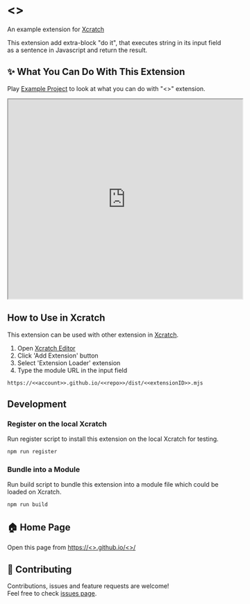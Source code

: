 # <<extensionName>>
An example extension for [Xcratch](https://xcratch.github.io/)

This extension add extra-block "do it", that executes string in its input field as a sentence in Javascript and return the result.


## ✨ What You Can Do With This Extension

Play [Example Project](https://xcratch.github.io/editor/#https://<<account>>.github.io/<<repo>>/projects/example.sb3) to look at what you can do with "<<extensionName>>" extension. 
<iframe src="https://xcratch.github.io/editor/player#https://<<account>>.github.io/<<repo>>/projects/example.sb3" width="540px" height="460px"></iframe>


## How to Use in Xcratch

This extension can be used with other extension in [Xcratch](https://xcratch.github.io/). 
1. Open [Xcratch Editor](https://xcratch.github.io/editor)
2. Click 'Add Extension' button
3. Select 'Extension Loader' extension
4. Type the module URL in the input field 
```
https://<<account>>.github.io/<<repo>>/dist/<<extensionID>>.mjs
```

## Development

### Register on the local Xcratch

Run register script to install this extension on the local Xcratch for testing.

```sh
npm run register
```

### Bundle into a Module

Run build script to bundle this extension into a module file which could be loaded on Xcratch.

```sh
npm run build
```

## 🏠 Home Page

Open this page from [https://<<account>>.github.io/<<repo>>/](https://<<account>>.github.io/<<repo>>/)


## 🤝 Contributing

Contributions, issues and feature requests are welcome!<br />Feel free to check [issues page](https://github.com/<<account>>/<<repo>>/issues). 
